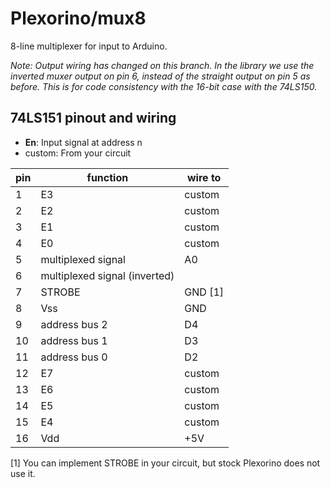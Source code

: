 # Plexorino/mux8

8-line multiplexer for input to Arduino.

*Note: Output wiring has changed on this branch. In the library we use the inverted muxer output on pin 6, instead of the straight output on pin 5 as before. This is for code consistency with the 16-bit case with the 74LS150.*

## 74LS151 pinout and wiring

- **En**: Input signal at address n
- custom: From your circuit

| pin | function | wire to |
|-----|----------|---------|
| 1   | E3       | custom  |
| 2   | E2       | custom  |
| 3   | E1       | custom  |
| 4   | E0       | custom  |
| 5   | multiplexed signal  | A0 |
| 6   | multiplexed signal (inverted) |  |
| 7   | STROBE | GND \[1\] |
| 8   | Vss     | GND |
| 9 | address bus 2 | D4 |
| 10 | address bus 1 | D3 |
| 11 | address bus 0 | D2 |
| 12 | E7 | custom |
| 13 | E6 | custom | 
| 14 | E5 | custom | 
| 15 | E4 | custom |
| 16 | Vdd | +5V |

 \[1\] You can implement STROBE in your circuit, but stock Plexorino does not use it.
